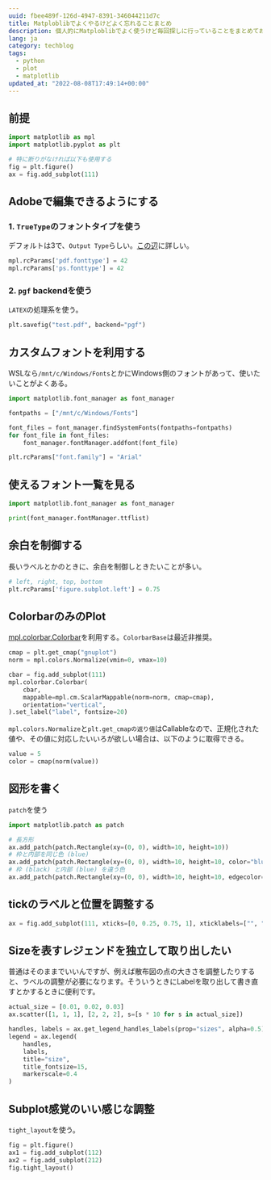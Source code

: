 ```yaml
---
uuid: fbee489f-126d-4947-8391-346044211d7c
title: Matploblibでよくやるけどよく忘れることまとめ
description: 個人的にMatploblibでよく使うけど毎回探しに行っていることをまとめておく
lang: ja
category: techblog
tags:
  - python
  - plot
  - matplotlib
updated_at: "2022-08-08T17:49:14+00:00"
---
```


## 前提

```python
import matplotlib as mpl
import matplotlib.pyplot as plt

# 特に断りがなければ以下も使用する
fig = plt.figure()
ax = fig.add_subplot(111)
```

## Adobeで編集できるようにする

### 1. `TrueType`のフォントタイプを使う

デフォルトは3で、`Output Type`らしい。[この辺](https://matplotlib.org/stable/tutorials/introductory/customizing.html#the-matplotlibrc-file)に詳しい。

```python
mpl.rcParams['pdf.fonttype'] = 42
mpl.rcParams['ps.fonttype'] = 42
```

### 2. `pgf` backendを使う

`LATEX`の処理系を使う。

```python
plt.savefig("test.pdf", backend="pgf")
```

## カスタムフォントを利用する

WSLなら`/mnt/c/Windows/Fonts`とかにWindows側のフォントがあって、使いたいことがよくある。

```python
import matplotlib.font_manager as font_manager

fontpaths = ["/mnt/c/Windows/Fonts"]

font_files = font_manager.findSystemFonts(fontpaths=fontpaths)
for font_file in font_files:
    font_manager.fontManager.addfont(font_file)

plt.rcParams["font.family"] = "Arial"
```

## 使えるフォント一覧を見る

```python
import matplotlib.font_manager as font_manager

print(font_manager.fontManager.ttflist)
```

## 余白を制御する

長いラベルとかのときに、余白を制御しときたいことが多い。

```python
# left, right, top, bottom
plt.rcParams['figure.subplot.left'] = 0.75
```

## ColorbarのみのPlot

[mpl.colorbar.Colorbar](https://matplotlib.org/stable/api/_as_gen/matplotlib.pyplot.colorbar.html)を利用する。`ColorbarBase`は最近非推奨。

```python
cmap = plt.get_cmap("gnuplot")
norm = mpl.colors.Normalize(vmin=0, vmax=10)

cbar = fig.add_subplot(111)
mpl.colorbar.Colorbar(
    cbar,
    mappable=mpl.cm.ScalarMappable(norm=norm, cmap=cmap),
    orientation="vertical",
).set_label("label", fontsize=20)
```

`mpl.colors.Normalize`と`plt.get_cmapの返り値`はCallableなので、正規化された値や、その値に対応したいいろが欲しい場合は、以下のように取得できる。

```python
value = 5
color = cmap(norm(value))
```

## 図形を書く

`patch`を使う

```python
import matplotlib.patch as patch

# 長方形
ax.add_patch(patch.Rectangle(xy=(0, 0), width=10, height=10))
# 枠と内部を同じ色 (blue)
ax.add_patch(patch.Rectangle(xy=(0, 0), width=10, height=10, color="blue"))
# 枠 (black) と内部 (blue) を違う色
ax.add_patch(patch.Rectangle(xy=(0, 0), width=10, height=10, edgecolor="black", facecolor="blue"))
```

## tickのラベルと位置を調整する

```python
ax = fig.add_subplot(111, xticks=[0, 0.25, 0.75, 1], xticklabels=["", "A", "B", ""])
```

## Sizeを表すレジェンドを独立して取り出したい

普通はそのままでいいんですが、例えば散布図の点の大きさを調整したりすると、ラベルの調整が必要になります。そういうときにLabelを取り出して書き直すとかするときに便利です。

```python
actual_size = [0.01, 0.02, 0.03]
ax.scatter([1, 1, 1], [2, 2, 2], s=[s * 10 for s in actual_size])

handles, labels = ax.get_legend_handles_labels(prop="sizes", alpha=0.5)
legend = ax.legend(
    handles,
    labels,
    title="size",
    title_fontsize=15,
    markerscale=0.4
)
```

## Subplot感覚のいい感じな調整

`tight_layout`を使う。

```python
fig = plt.figure()
ax1 = fig.add_subplot(112)
ax2 = fig.add_subplot(212)
fig.tight_layout()
```
